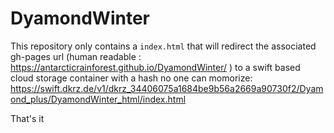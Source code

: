 # DyamondWinter
This repository only contains a `index.html` that will redirect the associated gh-pages url (human readable : https://antarcticrainforest.github.io/DyamondWinter/ ) to a swift based cloud storage container with a hash no one can momorize: https://swift.dkrz.de/v1/dkrz_34406075a1684be9b56a2669a90730f2/Dyamond_plus/DyamondWinter_html/index.html

That's it
